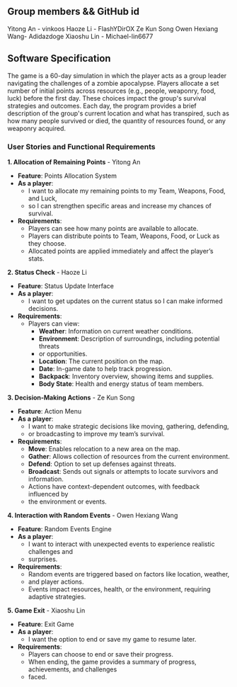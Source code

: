 ## Group members && GitHub id

Yitong An - vinkoos 
Haoze Li - FlashYDirOX
Ze Kun Song
Owen Hexiang Wang- Adidazdoge
Xiaoshu Lin - Michael-lin6677

## Software Specification
The game is a 60-day simulation in which the player acts as a group leader navigating 
the challenges of a zombie apocalypse. Players allocate a set number of initial points 
across resources (e.g., people, weaponry, food, luck) before the first day. These choices 
impact the group's survival strategies and outcomes. Each day, the program provides a 
brief description of the group's current location and what has transpired, such as how 
many people survived or died, the quantity of resources found, or any weaponry acquired.


### User Stories and Functional Requirements

**1. Allocation of Remaining Points** - Yitong An
- **Feature**: Points Allocation System
- **As a player**:
    - I want to allocate my remaining points to my Team, Weapons, Food, and Luck,
    - so I can strengthen specific areas and increase my chances of survival.
- **Requirements**:
    - Players can see how many points are available to allocate.
    - Players can distribute points to Team, Weapons, Food, or Luck as they choose.
    - Allocated points are applied immediately and affect the player’s stats.

**2. Status Check** - Haoze Li
- **Feature**: Status Update Interface
- **As a player**:
    - I want to get updates on the current status so I can make informed decisions.
- **Requirements**:
    - Players can view:
        - **Weather**: Information on current weather conditions.
        - **Environment**: Description of surroundings, including potential threats 
        - or opportunities.
        - **Location**: The current position on the map.
        - **Date**: In-game date to help track progression.
        - **Backpack**: Inventory overview, showing items and supplies.
        - **Body State**: Health and energy status of team members.

**3. Decision-Making Actions** - Ze Kun Song
- **Feature**: Action Menu
- **As a player**:
    - I want to make strategic decisions like moving, gathering, defending, 
    - or broadcasting to improve my team’s survival.
- **Requirements**:
    - **Move**: Enables relocation to a new area on the map.
    - **Gather**: Allows collection of resources from the current environment.
    - **Defend**: Option to set up defenses against threats.
    - **Broadcast**: Sends out signals or attempts to locate survivors and information.
    - Actions have context-dependent outcomes, with feedback influenced by 
    - the environment or events.

**4. Interaction with Random Events** - Owen Hexiang Wang
- **Feature**: Random Events Engine
- **As a player**:
    - I want to interact with unexpected events to experience realistic challenges and 
    - surprises.
- **Requirements**:
    - Random events are triggered based on factors like location, weather, 
    - and player actions.
    - Events impact resources, health, or the environment, requiring adaptive strategies.

**5. Game Exit** - Xiaoshu Lin
- **Feature**: Exit Game
- **As a player**:
    - I want the option to end or save my game to resume later.
- **Requirements**:
    - Players can choose to end or save their progress.
    - When ending, the game provides a summary of progress, achievements, and challenges 
    - faced.


